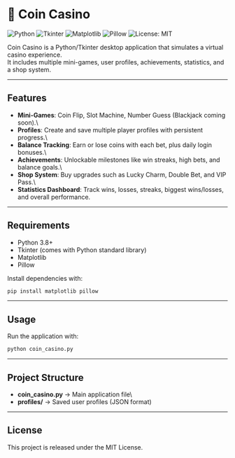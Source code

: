 # 🎰 Coin Casino

![Python](https://img.shields.io/badge/python-3.8%2B-blue.svg)
![Tkinter](https://img.shields.io/badge/gui-tkinter-green.svg)
![Matplotlib](https://img.shields.io/badge/plotting-matplotlib-orange.svg)
![Pillow](https://img.shields.io/badge/images-pillow-lightblue.svg)
![License: MIT](https://img.shields.io/badge/license-MIT-yellow.svg)

Coin Casino is a Python/Tkinter desktop application that simulates a
virtual casino experience.\
It includes multiple mini-games, user profiles, achievements,
statistics, and a shop system.

------------------------------------------------------------------------

## Features

-   **Mini-Games**: Coin Flip, Slot Machine, Number Guess (Blackjack
    coming soon).\
-   **Profiles**: Create and save multiple player profiles with
    persistent progress.\
-   **Balance Tracking**: Earn or lose coins with each bet, plus daily
    login bonuses.\
-   **Achievements**: Unlockable milestones like win streaks, high bets,
    and balance goals.\
-   **Shop System**: Buy upgrades such as Lucky Charm, Double Bet, and
    VIP Pass.\
-   **Statistics Dashboard**: Track wins, losses, streaks, biggest
    wins/losses, and overall performance.

------------------------------------------------------------------------

## Requirements

-   Python 3.8+
-   Tkinter (comes with Python standard library)
-   Matplotlib
-   Pillow

Install dependencies with:

``` bash
pip install matplotlib pillow
```

------------------------------------------------------------------------

## Usage

Run the application with:

``` bash
python coin_casino.py
```

------------------------------------------------------------------------

## Project Structure

-   **coin_casino.py** → Main application file\
-   **profiles/** → Saved user profiles (JSON format)

------------------------------------------------------------------------

## License

This project is released under the MIT License.
